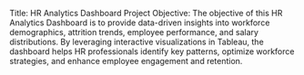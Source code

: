 Title: HR Analytics Dashboard
Project Objective:
The objective of this HR Analytics Dashboard is to provide data-driven insights into workforce demographics, attrition trends, employee performance, and salary distributions. By leveraging interactive visualizations in Tableau, the dashboard helps HR professionals identify key patterns, optimize workforce strategies, and enhance employee engagement and retention.
